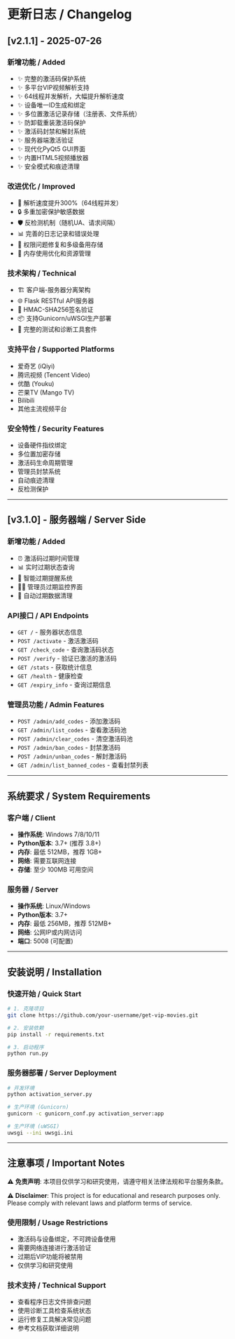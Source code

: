 # 更新日志 / Changelog

## [v2.1.1] - 2025-07-26

### 新增功能 / Added
- ✨ 完整的激活码保护系统
- ✨ 多平台VIP视频解析支持
- ✨ 64线程并发解析，大幅提升解析速度
- ✨ 设备唯一ID生成和绑定
- ✨ 多位置激活记录存储（注册表、文件系统）
- ✨ 防卸载重装激活码保护
- ✨ 激活码封禁和解封系统
- ✨ 服务器端激活验证
- ✨ 现代化PyQt5 GUI界面
- ✨ 内置HTML5视频播放器
- ✨ 安全模式和痕迹清理

### 改进优化 / Improved
- 🚀 解析速度提升300%（64线程并发）
- 🔒 多重加密保护敏感数据
- 🛡️ 反检测机制（随机UA、请求间隔）
- 📊 完善的日志记录和错误处理
- 🔧 权限问题修复和多级备用存储
- 💾 内存使用优化和资源管理

### 技术架构 / Technical
- 🏗️ 客户端-服务器分离架构
- 🌐 Flask RESTful API服务器
- 🔐 HMAC-SHA256签名验证
- 📦 支持Gunicorn/uWSGI生产部署
- 🧪 完整的测试和诊断工具套件

### 支持平台 / Supported Platforms
- 爱奇艺 (iQiyi)
- 腾讯视频 (Tencent Video)
- 优酷 (Youku)
- 芒果TV (Mango TV)
- Bilibili
- 其他主流视频平台

### 安全特性 / Security Features
- 设备硬件指纹绑定
- 多位置加密存储
- 激活码生命周期管理
- 管理员封禁系统
- 自动痕迹清理
- 反检测保护

---

## [v3.1.0] - 服务器端 / Server Side

### 新增功能 / Added
- ⏰ 激活码过期时间管理
- 📊 实时过期状态查询
- 🎯 智能过期提醒系统
- 👨‍💼 管理员过期监控界面
- 🔄 自动过期数据清理

### API接口 / API Endpoints
- `GET /` - 服务器状态信息
- `POST /activate` - 激活激活码
- `GET /check_code` - 查询激活码状态
- `POST /verify` - 验证已激活的激活码
- `GET /stats` - 获取统计信息
- `GET /health` - 健康检查
- `GET /expiry_info` - 查询过期信息

### 管理员功能 / Admin Features
- `POST /admin/add_codes` - 添加激活码
- `GET /admin/list_codes` - 查看激活码池
- `POST /admin/clear_codes` - 清空激活码池
- `POST /admin/ban_codes` - 封禁激活码
- `POST /admin/unban_codes` - 解封激活码
- `GET /admin/list_banned_codes` - 查看封禁列表

---

## 系统要求 / System Requirements

### 客户端 / Client
- **操作系统**: Windows 7/8/10/11
- **Python版本**: 3.7+ (推荐 3.8+)
- **内存**: 最低 512MB，推荐 1GB+
- **网络**: 需要互联网连接
- **存储**: 至少 100MB 可用空间

### 服务器 / Server
- **操作系统**: Linux/Windows
- **Python版本**: 3.7+
- **内存**: 最低 256MB，推荐 512MB+
- **网络**: 公网IP或内网访问
- **端口**: 5008 (可配置)

---

## 安装说明 / Installation

### 快速开始 / Quick Start
```bash
# 1. 克隆项目
git clone https://github.com/your-username/get-vip-movies.git

# 2. 安装依赖
pip install -r requirements.txt

# 3. 启动程序
python run.py
```

### 服务器部署 / Server Deployment
```bash
# 开发环境
python activation_server.py

# 生产环境 (Gunicorn)
gunicorn -c gunicorn_conf.py activation_server:app

# 生产环境 (uWSGI)
uwsgi --ini uwsgi.ini
```

---

## 注意事项 / Important Notes

⚠️ **免责声明**: 本项目仅供学习和研究使用，请遵守相关法律法规和平台服务条款。

⚠️ **Disclaimer**: This project is for educational and research purposes only. Please comply with relevant laws and platform terms of service.

### 使用限制 / Usage Restrictions
- 激活码与设备绑定，不可跨设备使用
- 需要网络连接进行激活验证
- 过期后VIP功能将被禁用
- 仅供学习和研究使用

### 技术支持 / Technical Support
- 查看程序日志文件排查问题
- 使用诊断工具检查系统状态
- 运行修复工具解决常见问题
- 参考文档获取详细说明